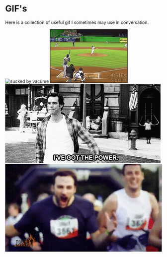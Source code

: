 # GIF's

Here is a collection of useful gif I sometimes may use in conversation. 

![sucked by vacume](./sleeping-girl-gets-mouth-sucked-by-vacuum.gif)
![Good Catch](./gifs/did-you-just-catch-that.gif)
![I've got the power](./gifs/ive-got-the-power.gif)
![Tough Mudder](./gifs/tough-mudder.gif)